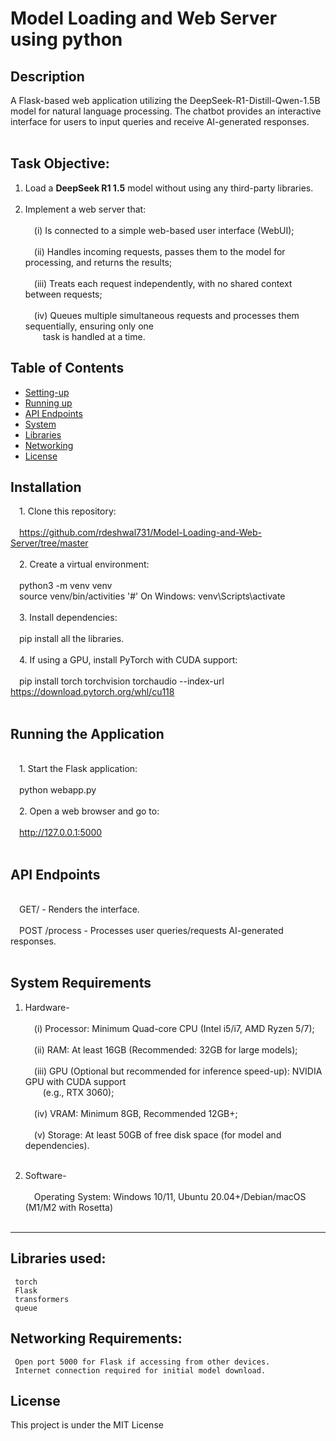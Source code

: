 # Model Loading and Web Server using python

## Description
A Flask-based web application utilizing the DeepSeek-R1-Distill-Qwen-1.5B model for natural language processing. The chatbot provides an interactive interface for users to input queries and receive AI-generated responses.
<br/>&emsp;
## Task Objective:

1) Load a **DeepSeek R1 1.5** model without using any third-party libraries.
<br/>&emsp;
2) Implement a web server that:
 <br/>&emsp;
     <br/>&emsp;(i)  Is connected to a simple web-based user interface (WebUI);
   <br/>&emsp;
     <br/>&emsp;(ii)  Handles incoming requests, passes them to the model for processing, and returns the results;
   <br/>&emsp;
     <br/>&emsp;(iii)  Treats each request independently, with no shared context between requests;
   <br/>&emsp;
     <br/>&emsp;(iv)  Queues multiple simultaneous requests and processes them sequentially, ensuring only one
   <br/>&emsp;&emsp;task is handled at a time.

## Table of Contents
- [Setting-up](#Installation)
- [Running up](#RunningtheApplication)
- [API Endpoints](#APIEndpoints)
- [System](#Systemrequirements)
- [Libraries](#Librariesused)
- [Networking](#NetworkingRequirements)
- [License](#License)

## Installation
&emsp;1. Clone this repository: 
<br/>&emsp;<br/>&emsp;https://github.com/rdeshwal731/Model-Loading-and-Web-Server/tree/master
<br/>&emsp;
<br/>&emsp;2. Create a virtual environment:
<br/>&emsp;<br/>&emsp;python3 -m venv venv
<br/>&emsp;source venv/bin/activities '#' On Windows: venv\Scripts\activate
<br/>&emsp;
<br/>&emsp;3. Install dependencies:
<br/>&emsp;<br/>&emsp;pip install all the libraries.
<br/>&emsp;
<br/>&emsp;4. If using a GPU, install PyTorch with CUDA support:
<br/>&emsp;<br/>&emsp;pip install torch torchvision torchaudio --index-url https://download.pytorch.org/whl/cu118
<br/>&emsp;

## Running the Application
<br/>&emsp;1. Start the Flask application:
<br/>&emsp;<br/>&emsp;python webapp.py
<br/>&emsp;
<br/>&emsp;2. Open a web browser and go to:
<br/>&emsp;<br/>&emsp;http://127.0.0.1:5000
<br/>&emsp;

## API Endpoints
<br/>&emsp;GET/ - Renders the interface.
<br/>&emsp;
<br/>&emsp;POST /process - Processes user queries/requests AI-generated responses.
<br/>&emsp;

## System Requirements
1) Hardware-
 <br/>&emsp;
     <br/>&emsp;(i)  Processor: Minimum Quad-core CPU (Intel i5/i7, AMD Ryzen 5/7);
   <br/>&emsp;
     <br/>&emsp;(ii)  RAM: At least 16GB (Recommended: 32GB for large models);
   <br/>&emsp;
     <br/>&emsp;(iii)  GPU (Optional but recommended for inference speed-up): NVIDIA GPU with CUDA support                <br/>&emsp;&emsp;(e.g., RTX 3060);
   <br/>&emsp;
     <br/>&emsp;(iv)  VRAM: Minimum 8GB, Recommended 12GB+;
   <br/>&emsp;
     <br/>&emsp;(v)  Storage: At least 50GB of free disk space (for model and dependencies).
   <br/>&emsp;

2) Software-
   <br/>&emsp;
     <br/>&emsp;Operating System: Windows 10/11, Ubuntu 20.04+/Debian/macOS (M1/M2 with Rosetta)
   <br/>&emsp;
---
## Libraries used: 
     torch
     Flask
     transformers
     queue
     
## Networking Requirements:
     Open port 5000 for Flask if accessing from other devices.
     Internet connection required for initial model download.

## License
This project is under the MIT License
     

